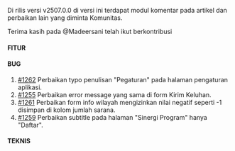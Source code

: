 Di rilis versi v2507.0.0 di versi ini terdapat modul komentar pada artikel dan perbaikan lain yang diminta Komunitas.

Terima kasih pada @Madeersani telah ikut berkontribusi

#### FITUR


#### BUG

1. [#1262](https://github.com/OpenSID/OpenDK/issues/1262) Perbaikan typo penulisan "Pegaturan" pada halaman pengaturan aplikasi.
2. [#1255](https://github.com/OpenSID/OpenDK/issues/1255) Perbaikan error message yang sama di form Kirim Keluhan.
3. [#1261](https://github.com/OpenSID/OpenDK/issues/1261) Perbaikan form info wilayah mengizinkan nilai negatif seperti -1 disimpan di kolom jumlah sarana.
4. [#1259](https://github.com/OpenSID/OpenDK/issues/1259) Perbaikan subtitle pada halaman "Sinergi Program" hanya "Daftar". 

#### TEKNIS

